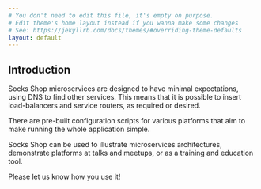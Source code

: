 ```yaml
---
# You don't need to edit this file, it's empty on purpose.
# Edit theme's home layout instead if you wanna make some changes
# See: https://jekyllrb.com/docs/themes/#overriding-theme-defaults
layout: default
---
```


<h2>Introduction</h2>
<p>
  Socks Shop microservices are designed to have minimal expectations, using DNS to find other services.
  This means that it is possible to insert load-balancers and service routers, as required or desired.
</p>
<p>
  There are pre-built configuration scripts for various platforms that aim to make running the whole application simple.
</p>
<p>
  Socks Shop can be used to illustrate microservices architectures, demonstrate platforms at talks and meetups, or as a training and education tool.
</p>
<p>
  Please let us know how you use it!
</p>
